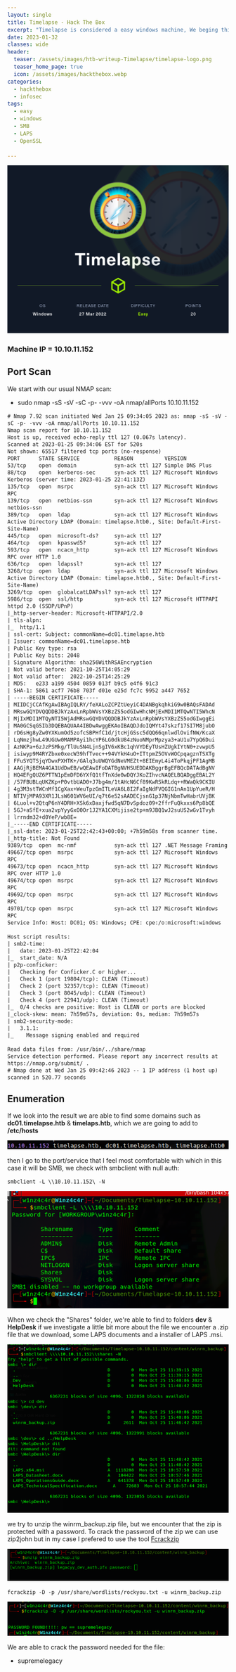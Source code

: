 ```yaml
---
layout: single
title: Timelapse - Hack The Box
excerpt: "Timelapse is considered a easy windows machine, We beging this be finding a pfx file in the shared SMB with null authentification. After getting the file we are able to extract the private key and the cert form it. Then we login as legacyy to the machine using evil-winrm over ssl. To gain access to Administrator we are able to find some credentials that lets us login with the user svc_deploy and using his privilege as LAPS_reader (group) then we are able to get admins 'temp' password"
date: 2023-01-32
classes: wide
header:
  teaser: /assets/images/htb-writeup-Timelapse/timelapse-logo.png
  teaser_home_page: true
  icon: /assets/images/hackthebox.webp
categories:
  - hackthebox
  - infosec
tags:
  - easy
  - windows
  - SMB
  - LAPS
  - OpenSSL

---
```


![](/assets/images/htb-writeup-Timelapse/timelapse-logo.png)

### Machine IP = 10.10.11.152

## Port Scan
We start with our usual NMAP scan:
* sudo nmap -sS -sV -sC -p- -vvv -oA nmap/allPorts 10.10.11.152

```
# Nmap 7.92 scan initiated Wed Jan 25 09:34:05 2023 as: nmap -sS -sV -sC -p- -vvv -oA nmap/allPorts 10.10.11.152
Nmap scan report for 10.10.11.152
Host is up, received echo-reply ttl 127 (0.067s latency).
Scanned at 2023-01-25 09:34:06 EST for 520s
Not shown: 65517 filtered tcp ports (no-response)
PORT      STATE SERVICE           REASON          VERSION
53/tcp    open  domain            syn-ack ttl 127 Simple DNS Plus
88/tcp    open  kerberos-sec      syn-ack ttl 127 Microsoft Windows Kerberos (server time: 2023-01-25 22:41:13Z)
135/tcp   open  msrpc             syn-ack ttl 127 Microsoft Windows RPC
139/tcp   open  netbios-ssn       syn-ack ttl 127 Microsoft Windows netbios-ssn
389/tcp   open  ldap              syn-ack ttl 127 Microsoft Windows Active Directory LDAP (Domain: timelapse.htb0., Site: Default-First-Site-Name)
445/tcp   open  microsoft-ds?     syn-ack ttl 127
464/tcp   open  kpasswd5?         syn-ack ttl 127
593/tcp   open  ncacn_http        syn-ack ttl 127 Microsoft Windows RPC over HTTP 1.0
636/tcp   open  ldapssl?          syn-ack ttl 127
3268/tcp  open  ldap              syn-ack ttl 127 Microsoft Windows Active Directory LDAP (Domain: timelapse.htb0., Site: Default-First-Site-Name)
3269/tcp  open  globalcatLDAPssl? syn-ack ttl 127
5986/tcp  open  ssl/http          syn-ack ttl 127 Microsoft HTTPAPI httpd 2.0 (SSDP/UPnP)
|_http-server-header: Microsoft-HTTPAPI/2.0
| tls-alpn: 
|_  http/1.1
| ssl-cert: Subject: commonName=dc01.timelapse.htb
| Issuer: commonName=dc01.timelapse.htb
| Public Key type: rsa
| Public Key bits: 2048
| Signature Algorithm: sha256WithRSAEncryption
| Not valid before: 2021-10-25T14:05:29
| Not valid after:  2022-10-25T14:25:29
| MD5:   e233 a199 4504 0859 013f b9c5 e4f6 91c3
| SHA-1: 5861 acf7 76b8 703f d01e e25d fc7c 9952 a447 7652
| -----BEGIN CERTIFICATE-----
| MIIDCjCCAfKgAwIBAgIQLRY/feXALoZCPZtUeyiC4DANBgkqhkiG9w0BAQsFADAd
| MRswGQYDVQQDDBJkYzAxLnRpbWVsYXBzZS5odGIwHhcNMjExMDI1MTQwNTI5WhcN
| MjIxMDI1MTQyNTI5WjAdMRswGQYDVQQDDBJkYzAxLnRpbWVsYXBzZS5odGIwggEi
| MA0GCSqGSIb3DQEBAQUAA4IBDwAwggEKAoIBAQDJdoIQMYt47skzf17SI7M8jubO
| rD6sHg8yZw0YXKumOd5zofcSBPHfC1d/jtcHjGSsc5dQQ66qnlwdlOvifNW/KcaX
| LqNmzjhwL49UGUw0MAMPAyi1hcYP6LG0dkU84zNuoNMprMpzya3+aU1u7YpQ6Dui
| AzNKPa+6zJzPSMkg/TlUuSN4LjnSgIV6xKBc1qhVYDEyTUsHZUgkIYtN0+zvwpU5
| isiwyp9M4RYZbxe0xecW39hfTvec++94VYkH4uO+ITtpmZ5OVvWOCpqagznTSXTg
| FFuSYQTSjqYDwxPXHTK+/GAlq3uUWQYGdNeVMEZt+8EIEmyL4i4ToPkqjPF1AgMB
| AAGjRjBEMA4GA1UdDwEB/wQEAwIFoDATBgNVHSUEDDAKBggrBgEFBQcDATAdBgNV
| HQ4EFgQUZ6PTTN1pEmDFD6YXfQ1tfTnXde0wDQYJKoZIhvcNAQELBQADggEBAL2Y
| /57FBUBLqUKZKp+P0vtbUAD0+J7bg4m/1tAHcN6Cf89KwRSkRLdq++RWaQk9CKIU
| 4g3M3stTWCnMf1CgXax+WeuTpzGmITLeVA6L8I2FaIgNdFVQGIG1nAn1UpYueR/H
| NTIVjMPA93XR1JLsW601WV6eUI/q7t6e52sAADECjsnG1p37NjNbmTwHabrUVjBK
| 6Luol+v2QtqP6nY4DRH+XSk6xDaxjfwd5qN7DvSpdoz09+2ffrFuQkxxs6Pp8bQE
| 5GJ+aSfE+xua2vpYyyGxO0Or1J2YA1CXMijise2tp+m9JBQ1wJ2suUS2wGv1Tvyh
| lrrndm32+d0YeP/wb8E=
|_-----END CERTIFICATE-----
|_ssl-date: 2023-01-25T22:42:43+00:00; +7h59m58s from scanner time.
|_http-title: Not Found
9389/tcp  open  mc-nmf            syn-ack ttl 127 .NET Message Framing
49667/tcp open  msrpc             syn-ack ttl 127 Microsoft Windows RPC
49673/tcp open  ncacn_http        syn-ack ttl 127 Microsoft Windows RPC over HTTP 1.0
49674/tcp open  msrpc             syn-ack ttl 127 Microsoft Windows RPC
49692/tcp open  msrpc             syn-ack ttl 127 Microsoft Windows RPC
49701/tcp open  msrpc             syn-ack ttl 127 Microsoft Windows RPC
Service Info: Host: DC01; OS: Windows; CPE: cpe:/o:microsoft:windows

Host script results:
| smb2-time: 
|   date: 2023-01-25T22:42:04
|_  start_date: N/A
| p2p-conficker: 
|   Checking for Conficker.C or higher...
|   Check 1 (port 19804/tcp): CLEAN (Timeout)
|   Check 2 (port 32357/tcp): CLEAN (Timeout)
|   Check 3 (port 8045/udp): CLEAN (Timeout)
|   Check 4 (port 22941/udp): CLEAN (Timeout)
|_  0/4 checks are positive: Host is CLEAN or ports are blocked
|_clock-skew: mean: 7h59m57s, deviation: 0s, median: 7h59m57s
| smb2-security-mode: 
|   3.1.1: 
|_    Message signing enabled and required

Read data files from: /usr/bin/../share/nmap
Service detection performed. Please report any incorrect results at https://nmap.org/submit/ .
# Nmap done at Wed Jan 25 09:42:46 2023 -- 1 IP address (1 host up) scanned in 520.77 seconds
```

## Enumeration

If we look into the result we are able to find some domains such as **dc01.timelapse.htb** & **timelaps.htb**, which we are going to add to **/etc/hosts**

![](/assets/images/htb-writeup-Timelapse/pic01.png)

then I go to the port/service that I feel most comfortable with which in this case it will be SMB, we check with smbclient with null auth:
```
smbclient -L \\10.10.11.152\ -N 
```

![](/assets/images/htb-writeup-Timelapse/pic02.png)

When we check the "Shares" folder, we're able to find to folders **dev** & **HelpDesk** if we investigate a little bit more about the file we encounter a .zip file that we download, some LAPS documents and a installer of LAPS .msi.

![](/assets/images/htb-writeup-Timelapse/pic03.png)

we try to unzip the winrm_backup.zip file, but we encounter that the zip  is protected with a password. To crack the password of the zip we can use zip2john but in my case I prefered to use the tool [Fcrackzip](https://www.kali.org/tools/fcrackzip/)

![](/assets/images/htb-writeup-Timelapse/pic04.png)

```
fcrackzip -D -p /usr/share/wordlists/rockyou.txt -u winrm_backup.zip
```
![](/assets/images/htb-writeup-Timelapse/pic05.png)

We are able to crack the password needed for the file:
* supremelegacy


